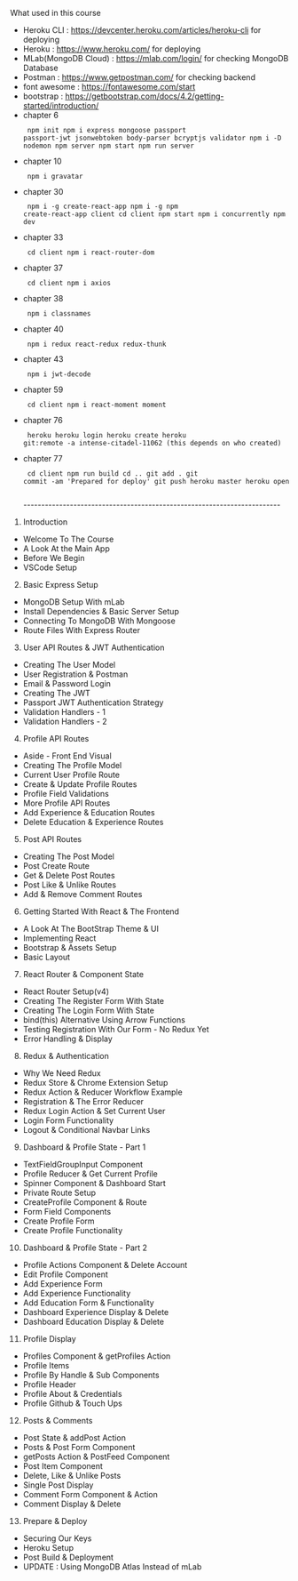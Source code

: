 
What used in this course
- Heroku CLI : https://devcenter.heroku.com/articles/heroku-cli for deploying
- Heroku : https://www.heroku.com/ for deploying
- MLab(MongoDB Cloud) : https://mlab.com/login/ for checking MongoDB Database
- Postman : https://www.getpostman.com/ for checking backend
- font awesome : https://fontawesome.com/start
- bootstrap : https://getbootstrap.com/docs/4.2/getting-started/introduction/
- chapter 6
  <code><pre>
    npm init
    npm i express mongoose passport passport-jwt jsonwebtoken body-parser bcryptjs validator
    npm i -D nodemon
    npm server
    npm start
    npm run server
  </pre></code>
- chapter 10
  <code><pre>
    npm i gravatar
  </pre></code>
- chapter 30
  <code><pre>
    npm i -g create-react-app
    npm i -g npm
    create-react-app client
    cd client
    npm start
    npm i concurrently
    npm run dev
  </pre></code>
- chapter 33
  <code><pre>
    cd client
    npm i react-router-dom
  </pre></code>
- chapter 37
  <code><pre>
    cd client
    npm i axios
  </pre></code>
- chapter 38
  <code><pre>
    npm i classnames
  </pre></code>
- chapter 40
  <code><pre>
    npm i redux react-redux redux-thunk
  </pre></code>
- chapter 43
  <code><pre>
    npm i jwt-decode
  </pre></code>
- chapter 59
  <code><pre>
    cd client
    npm i react-moment moment
  </pre></code>
- chapter 76
  <code><pre>
    heroku
    heroku login
    heroku create
    heroku git:remote -a intense-citadel-11062 (this depends on who created)
  </pre></code>
- chapter 77
  <code><pre>
    cd client
    npm run build
    cd ..
    git add .
    git commit -am 'Prepared for deploy'
    git push heroku master
    heroku open
  </pre></code>
</br>------------------------------------------------------------------------

1. Introduction
  - Welcome To The Course
  - A Look At the Main App
  - Before We Begin
  - VSCode Setup
  
2. Basic Express Setup
  - MongoDB Setup With mLab
  - Install Dependencies & Basic Server Setup
  - Connecting To MongoDB With Mongoose
  - Route Files With Express Router
  
3. User API Routes & JWT Authentication
  - Creating The User Model
  - User Registration & Postman
  - Email & Password Login
  - Creating The JWT
  - Passport JWT Authentication Strategy
  - Validation Handlers - 1
  - Validation Handlers - 2
  
4. Profile API Routes
  - Aside - Front End Visual
  - Creating The Profile Model
  - Current User Profile Route
  - Create & Update Profile Routes
  - Profile Field Validations
  - More Profile API Routes
  - Add Experience & Education Routes
  - Delete Education & Experience Routes

5. Post API Routes
  - Creating The Post Model
  - Post Create Route
  - Get & Delete Post Routes
  - Post Like & Unlike Routes
  - Add & Remove Comment Routes
  
6. Getting Started With React & The Frontend
  - A Look At The BootStrap Theme & UI
  - Implementing React
  - Bootstrap & Assets Setup
  - Basic Layout
  
7. React Router & Component State
  - React Router Setup(v4)
  - Creating The Register Form With State
  - Creating The Login Form With State
  - bind(this) Alternative Using Arrow Functions
  - Testing Registration With Our Form - No Redux Yet
  - Error Handling & Display
  
8. Redux & Authentication
  - Why We Need Redux
  - Redux Store & Chrome Extension Setup
  - Redux Action & Reducer Workflow Example
  - Registration & The Error Reducer
  - Redux Login Action & Set Current User
  - Login Form Functionality
  - Logout & Conditional Navbar Links
  
9. Dashboard & Profile State - Part 1
  - TextFieldGroupInput Component
  - Profile Reducer & Get Current Profile
  - Spinner Component & Dashboard Start
  - Private Route Setup
  - CreateProfile Component & Route
  - Form Field Components
  - Create Profile Form
  - Create Profile Functionality
  
10. Dashboard & Profile State - Part 2
  - Profile Actions Component & Delete Account
  - Edit Profile Component
  - Add Experience Form
  - Add Experience Functionality
  - Add Education Form & Functionality
  - Dashboard Experience Display & Delete
  - Dashboard Education Display & Delete
  
11. Profile Display
  - Profiles Component & getProfiles Action
  - Profile Items
  - Profile By Handle & Sub Components
  - Profile Header
  - Profile About & Credentials
  - Profile Github & Touch Ups

12. Posts & Comments
  - Post State & addPost Action
  - Posts & Post Form Component
  - getPosts Action & PostFeed Component
  - Post Item Component
  - Delete, Like & Unlike Posts
  - Single Post Display
  - Comment Form Component & Action
  - Comment Display & Delete
  
13. Prepare & Deploy
  - Securing Our Keys
  - Heroku Setup
  - Post Build & Deployment
  - UPDATE : Using MongoDB Atlas Instead of mLab
